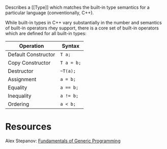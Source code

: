Describes a [[Type]] which matches the built-in type semantics for a particular language (conventionally, C++). 

While built-in types in C++ vary substantially in the number and semantics of built-in operators rhey support, there is a core set of built-in operators which are defined for all built-in types:

| Operation | Syntax |
|---------------------|----------|
| Default Constructor | `T a;`     |
| Copy Constructor    | `T a = b;` |
| Destructor          | `~T(a);`   |
| Assignment          | `a = b;`   |
| Equality            | `a == b;`  |
| Inequality          | `a != b;`  |
| Ordering            | `a < b;`   |

# Resources
Alex Stepanov: [Fundamentals of Generic Programming](http://stepanovpapers.com/DeSt98.pdf)

